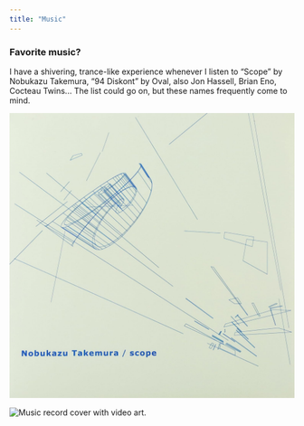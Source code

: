 ```yaml
---
title: "Music"
---
```

### Favorite music?

I have a shivering, trance-like experience whenever I listen to “Scope” by Nobukazu Takemura, “94 Diskont” by Oval, also Jon Hassell, Brian Eno, Cocteau Twins... The list could go on, but these names frequently come to mind.

![Music record cover with a constructivism-inspired artwork.](../../assets/whiteboard/scope.png "Cover of the Scope LP by Nobukazu Takemura.")

![Music record cover with video art.](../../assets/whiteboard/94diskont.png "Cover of the 94 diskont LP by Oval.")